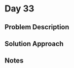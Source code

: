 # Day 33

## Problem Description

<!-- Add problem description here -->

## Solution Approach

<!-- Add your solution approach here -->

## Notes

<!-- Add any additional notes here -->
